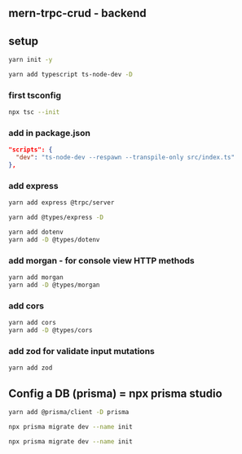 ## mern-trpc-crud - backend

## setup

```bash
yarn init -y
```

```bash
yarn add typescript ts-node-dev -D
```

### first tsconfig

```bash
npx tsc --init
```

### add in package.json

```json
"scripts": {
  "dev": "ts-node-dev --respawn --transpile-only src/index.ts"
},
```

### add express

```bash
yarn add express @trpc/server
```

```bash
yarn add @types/express -D
```

```bash
yarn add dotenv
yarn add -D @types/dotenv

```

### add morgan - for console view HTTP methods

```bash
yarn add morgan
yarn add -D @types/morgan
```

### add cors

```bash
yarn add cors
yarn add -D @types/cors
```

### add zod for validate input mutations

```bash
yarn add zod
```

## Config a DB (prisma) = npx prisma studio

```bash
yarn add @prisma/client -D prisma
```

```bash
npx prisma migrate dev --name init
```

```bash
npx prisma migrate dev --name init
```
